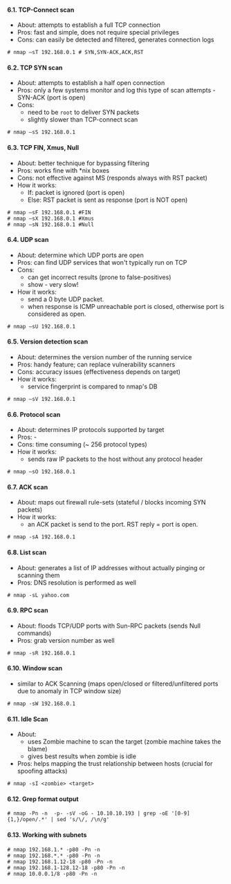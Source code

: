 #### 6.1. TCP-Connect scan

- About: attempts to establish a full TCP connection
- Pros: fast and simple, does not require special privileges
- Cons: can easily be detected and filtered, generates connection logs

```
# nmap –sT 192.168.0.1 # SYN,SYN-ACK,ACK,RST
```


#### 6.2. TCP SYN scan

- About: attempts to establish a half open connection
- Pros: only a few systems monitor and log this type of scan attempts - SYN-ACK (port is open)
- Cons:
	* need to be `root` to deliver SYN packets
	* slightly slower than TCP-connect scan

```
# nmap –sS 192.168.0.1
```


#### 6.3. TCP FIN, Xmus, Null
- About: better technique for bypassing filtering
- Pros: works fine with *nix boxes
- Cons: not effective against MS (responds always with RST packet)
- How it works:
  - If: packet is ignored (port is open) 
  - Else: RST packet is sent as response (port is NOT open)

```
# nmap –sF 192.168.0.1 #FIN
# nmap –sX 192.168.0.1 #Xmus
# nmap –sN 192.168.0.1 #Null
```


#### 6.4. UDP scan
- About: determine which UDP ports are open
- Pros: can find UDP services that won't typically run on TCP
- Cons: 
    - can get incorrect results (prone to false-positives)
    - show - very slow!
- How it works:
  - send a 0 byte UDP packet.
  - when response is ICMP unreachable port is closed, otherwise port is considered as open.

```
# nmap –sU 192.168.0.1
```


#### 6.5. Version detection scan
- About: determines the version number of the running service
- Pros: handy feature; can replace vulnerability scanners
- Cons: accuracy issues (effectiveness depends on target)
- How it works: 
  - service fingerprint is compared to nmap's DB

```
# nmap –sV 192.168.0.1
```


#### 6.6. Protocol scan
- About: determines IP protocols supported by target
- Pros: -
- Cons: time consuming (~ 256 protocol types)
- How it works:
  - sends raw IP packets to the host without any protocol header

```
# nmap –sO 192.168.0.1
```


#### 6.7. ACK scan
- About: maps out firewall rule-sets (stateful / blocks incoming SYN packets)
- How it works: 
  - an ACK packet is send to the port. RST reply = port is open.

```
# nmap -sA 192.168.0.1
```


#### 6.8. List scan
- About: generates a list of IP addresses without actually pinging or scanning them
- Pros: DNS resolution is performed as well

```
# nmap -sL yahoo.com
```


#### 6.9. RPC scan
- About: floods TCP/UDP ports with Sun-RPC packets (sends Null commands)
- Pros: grab version number as well

```
# nmap -sR 192.168.0.1
```


#### 6.10. Window scan
- similar to ACK Scanning (maps open/closed or filtered/unfiltered ports due to anomaly in TCP window size)

```
# nmap -sW 192.168.0.1
```


#### 6.11. Idle Scan
- About: 
  - uses Zombie machine to scan the target (zombie machine takes the blame)
  - gives best results when zombie is idle
- Pros: helps mapping the trust relationship between hosts (crucial for spoofing attacks)

```
# nmap -sI <zombie> <target>
```


#### 6.12. Grep format output
```
# nmap -Pn -n  -p- -sV -oG - 10.10.10.193 | grep -oE '[0-9]{1,}/open/.*' | sed 's/\/, /\n/g'
```


#### 6.13. Working with subnets
```
# nmap 192.168.1.* -p80 -Pn -n
# nmap 192.168.*.* -p80 -Pn -n
# nmap 192.168.1.12-18 -p80 -Pn -n
# nmap 192.168.1-128.12-18 -p80 -Pn -n
# nmap 10.0.0.1/8 -p80 -Pn -n
```

